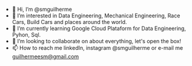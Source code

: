 - 👋 Hi, I’m @smguilherme
- 👀 I’m interested in Data Engineering, Mechanical Engineering, Race Cars, Build Cars and places around the world.
- 🌱 I’m currently learning Google Cloud Plataform for Data Engineering, Pyhon, Sql.
- 💞️ I’m looking to collaborate on about everything, let's open the box!
- 📫 How to reach me linkedIn, instagram @smguilherme or e-mail me guilhermeesm@gmail.com

<!---
smguilherme/smguilherme is a ✨ special ✨ repository because its `README.md` (this file) appears on your GitHub profile.
You can click the Preview link to take a look at your changes.
--->
